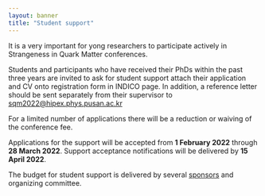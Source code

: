 ```yaml
---
layout: banner
title: "Student support"
---
```


It is a very important for yong researchers to participate actively in Strangeness in Quark Matter conferences. 

Students and participants who have received their PhDs within the past three years are invited to ask for student support attach their application and CV onto registration form in INDICO page. In addition, a reference letter should be sent separately from their supervisor to [sqm2022@hipex.phys.pusan.ac.kr](mailto:sqm2022@hipex.phys.pusan.ac.kr)

For a limited number of applications there will be a reduction or waiving of the conference fee.

Applications for the support will be accepted from **1 February 2022** through **28 March 2022**. Support acceptance notifications will be delivered by **15 April 2022**.

The budget for student support is delivered by several [sponsors](/sponsors) and organizing committee.